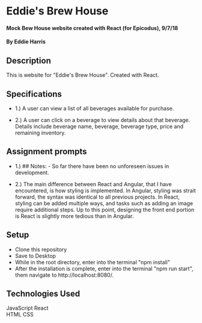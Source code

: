 # Eddie's Brew House


#### Mock Bew House website created with React (for Epicodus), 9/7/18
#### By Eddie Harris


## Description

This is website for "Eddie's Brew House". Created with React.

## Specifications

- 1.) A user can view a list of all beverages available for purchase.

- 2.) A user can click on a beverage to view details about that beverage. Details include beverage name, beverage, beverage type, price and remaining inventory.

## Assignment prompts

- 1.) ## Notes:
        - So far there have been no unforeseen issues in development.

- 2.) The main difference between React and Angular, that I have encountered, is how styling is implemented. In Angular, styling was strait forward, the syntax was identical to all previous projects. In React, styling can be added multiple ways, and tasks such as adding an image require additional steps. Up to this point, designing the front end portion is React is slightly more tedious than in Angular.

## Setup

* Clone this repository
* Save to Desktop
* While in the root directory, enter into the terminal "npm install"
* After the installation is complete, enter into the terminal "npm run start", them navigate to http://localhost:8080/.

## Technologies Used

 JavaScript
 React   
 HTML
 CSS
